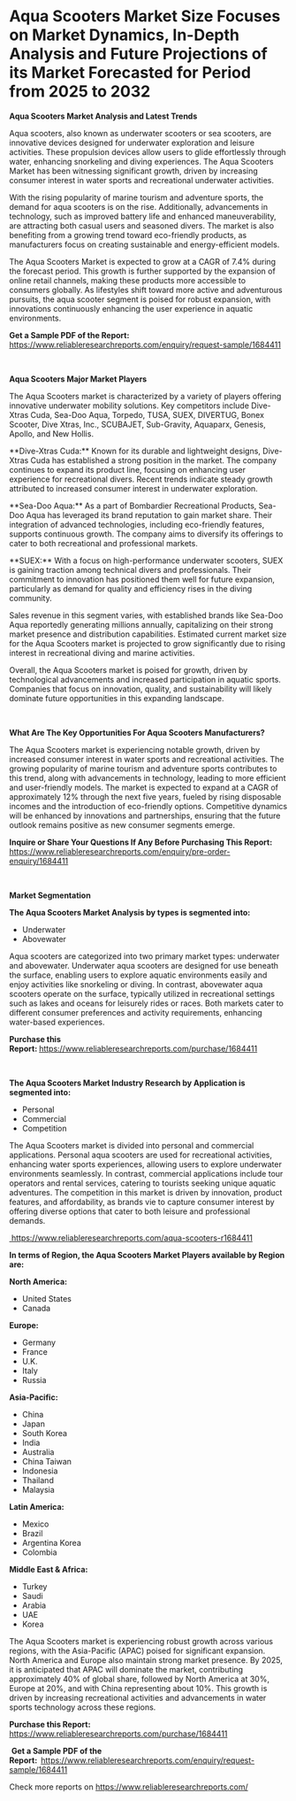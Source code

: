 <p><h1>Aqua Scooters Market Size Focuses on Market Dynamics, In-Depth Analysis and Future Projections of its Market Forecasted for Period from 2025 to 2032</h1></p><p><strong>Aqua Scooters Market Analysis and Latest Trends</strong></p>
<p><p>Aqua scooters, also known as underwater scooters or sea scooters, are innovative devices designed for underwater exploration and leisure activities. These propulsion devices allow users to glide effortlessly through water, enhancing snorkeling and diving experiences. The Aqua Scooters Market has been witnessing significant growth, driven by increasing consumer interest in water sports and recreational underwater activities.</p><p>With the rising popularity of marine tourism and adventure sports, the demand for aqua scooters is on the rise. Additionally, advancements in technology, such as improved battery life and enhanced maneuverability, are attracting both casual users and seasoned divers. The market is also benefiting from a growing trend toward eco-friendly products, as manufacturers focus on creating sustainable and energy-efficient models.</p><p>The Aqua Scooters Market is expected to grow at a CAGR of 7.4% during the forecast period. This growth is further supported by the expansion of online retail channels, making these products more accessible to consumers globally. As lifestyles shift toward more active and adventurous pursuits, the aqua scooter segment is poised for robust expansion, with innovations continuously enhancing the user experience in aquatic environments.</p></p>
<p><strong>Get a Sample PDF of the Report:&nbsp;</strong> <a href="https://www.reliableresearchreports.com/enquiry/request-sample/1684411?utm_campaign=3090&utm_medium=2&utm_source=Github&utm_content=ia&utm_term=26032025&utm_id=aqua-scooters">https://www.reliableresearchreports.com/enquiry/request-sample/1684411</a></p>
<p>&nbsp;</p>
<p><strong>Aqua Scooters Major Market Players</strong></p>
<p><p>The Aqua Scooters market is characterized by a variety of players offering innovative underwater mobility solutions. Key competitors include Dive-Xtras Cuda, Sea-Doo Aqua, Torpedo, TUSA, SUEX, DIVERTUG, Bonex Scooter, Dive Xtras, Inc., SCUBAJET, Sub-Gravity, Aquaparx, Genesis, Apollo, and New Hollis.</p><p>**Dive-Xtras Cuda:** Known for its durable and lightweight designs, Dive-Xtras Cuda has established a strong position in the market. The company continues to expand its product line, focusing on enhancing user experience for recreational divers. Recent trends indicate steady growth attributed to increased consumer interest in underwater exploration.</p><p>**Sea-Doo Aqua:** As a part of Bombardier Recreational Products, Sea-Doo Aqua has leveraged its brand reputation to gain market share. Their integration of advanced technologies, including eco-friendly features, supports continuous growth. The company aims to diversify its offerings to cater to both recreational and professional markets.</p><p>**SUEX:** With a focus on high-performance underwater scooters, SUEX is gaining traction among technical divers and professionals. Their commitment to innovation has positioned them well for future expansion, particularly as demand for quality and efficiency rises in the diving community.</p><p>Sales revenue in this segment varies, with established brands like Sea-Doo Aqua reportedly generating millions annually, capitalizing on their strong market presence and distribution capabilities. Estimated current market size for the Aqua Scooters market is projected to grow significantly due to rising interest in recreational diving and marine activities.</p><p>Overall, the Aqua Scooters market is poised for growth, driven by technological advancements and increased participation in aquatic sports. Companies that focus on innovation, quality, and sustainability will likely dominate future opportunities in this expanding landscape.</p></p>
<p>&nbsp;</p>
<p><strong>What Are The Key Opportunities For Aqua Scooters Manufacturers?</strong></p>
<p><p>The Aqua Scooters market is experiencing notable growth, driven by increased consumer interest in water sports and recreational activities. The growing popularity of marine tourism and adventure sports contributes to this trend, along with advancements in technology, leading to more efficient and user-friendly models. The market is expected to expand at a CAGR of approximately 12% through the next five years, fueled by rising disposable incomes and the introduction of eco-friendly options. Competitive dynamics will be enhanced by innovations and partnerships, ensuring that the future outlook remains positive as new consumer segments emerge.</p></p>
<p><strong>Inquire or Share Your Questions If Any Before Purchasing This Report:</strong> <a href="https://www.reliableresearchreports.com/enquiry/pre-order-enquiry/1684411?utm_campaign=3090&utm_medium=2&utm_source=Github&utm_content=ia&utm_term=26032025&utm_id=aqua-scooters">https://www.reliableresearchreports.com/enquiry/pre-order-enquiry/1684411</a></p>
<p>&nbsp;</p>
<p><strong>Market Segmentation</strong></p>
<p><strong>The Aqua Scooters Market Analysis by types is segmented into:</strong></p>
<p><ul><li>Underwater</li><li>Abovewater</li></ul></p>
<p><p>Aqua scooters are categorized into two primary market types: underwater and abovewater. Underwater aqua scooters are designed for use beneath the surface, enabling users to explore aquatic environments easily and enjoy activities like snorkeling or diving. In contrast, abovewater aqua scooters operate on the surface, typically utilized in recreational settings such as lakes and oceans for leisurely rides or races. Both markets cater to different consumer preferences and activity requirements, enhancing water-based experiences.</p></p>
<p><strong>Purchase this Report:&nbsp;</strong><a href="https://www.reliableresearchreports.com/purchase/1684411?utm_campaign=3090&utm_medium=2&utm_source=Github&utm_content=ia&utm_term=26032025&utm_id=aqua-scooters">https://www.reliableresearchreports.com/purchase/1684411</a></p>
<p>&nbsp;</p>
<p><strong>The Aqua Scooters Market Industry Research by Application is segmented into:</strong></p>
<p><ul><li>Personal</li><li>Commercial</li><li>Competition</li></ul></p>
<p><p>The Aqua Scooters market is divided into personal and commercial applications. Personal aqua scooters are used for recreational activities, enhancing water sports experiences, allowing users to explore underwater environments seamlessly. In contrast, commercial applications include tour operators and rental services, catering to tourists seeking unique aquatic adventures. The competition in this market is driven by innovation, product features, and affordability, as brands vie to capture consumer interest by offering diverse options that cater to both leisure and professional demands.</p></p>
<p><a href="https://www.reliableresearchreports.com/aqua-scooters-r1684411?utm_campaign=3090&utm_medium=2&utm_source=Github&utm_content=ia&utm_term=26032025&utm_id=aqua-scooters">&nbsp;https://www.reliableresearchreports.com/aqua-scooters-r1684411</a></p>
<p><strong>In terms of Region, the Aqua Scooters Market Players available by Region are:</strong></p>
<p>
    <p> <strong> North America: </strong>
        <ul>
            <li>United States</li>
            <li>Canada</li>
        </ul>
        </p> 
    <p> <strong> Europe: </strong>
        <ul>
            <li>Germany</li>
            <li>France</li>
            <li>U.K.</li>
            <li>Italy</li>
            <li>Russia</li>
        </ul>
        </p> 
    <p> <strong> Asia-Pacific: </strong>
        <ul>
            <li>China</li>
            <li>Japan</li>
            <li>South Korea</li>
            <li>India</li>
            <li>Australia</li>
            <li>China Taiwan</li>
            <li>Indonesia</li>
            <li>Thailand</li>
            <li>Malaysia</li>
        </ul>
        </p> 
    <p> <strong> Latin America: </strong>
        <ul>
            <li>Mexico</li>
            <li>Brazil</li>
            <li>Argentina Korea</li>
            <li>Colombia</li>
        </ul>
        </p> 
    <p> <strong> Middle East & Africa: </strong>
        <ul>
            <li>Turkey</li>
            <li>Saudi</li>
            <li>Arabia</li>
            <li>UAE</li>
            <li>Korea</li>
        </ul>
    </p>
    </p>
<p><p>The Aqua Scooters market is experiencing robust growth across various regions, with the Asia-Pacific (APAC) poised for significant expansion. North America and Europe also maintain strong market presence. By 2025, it is anticipated that APAC will dominate the market, contributing approximately 40% of global share, followed by North America at 30%, Europe at 20%, and with China representing about 10%. This growth is driven by increasing recreational activities and advancements in water sports technology across these regions.</p></p>
<p><strong>Purchase this Report: </strong><a href="https://www.reliableresearchreports.com/purchase/1684411?utm_campaign=3090&utm_medium=2&utm_source=Github&utm_content=ia&utm_term=26032025&utm_id=aqua-scooters">https://www.reliableresearchreports.com/purchase/1684411</a></p>
<p>&nbsp;<strong>Get a Sample PDF of the Report:&nbsp;&nbsp;</strong><a href="https://www.reliableresearchreports.com/enquiry/request-sample/1684411?utm_campaign=3090&utm_medium=2&utm_source=Github&utm_content=ia&utm_term=26032025&utm_id=aqua-scooters">https://www.reliableresearchreports.com/enquiry/request-sample/1684411</a></p>
<p><strong></strong></p>
<p>Check more reports on <a href="https://www.reliableresearchreports.com/?utm_campaign=3090&utm_medium=2&utm_source=Github&utm_content=ia&utm_term=26032025&utm_id=aqua-scooters">https://www.reliableresearchreports.com/</a></p>
